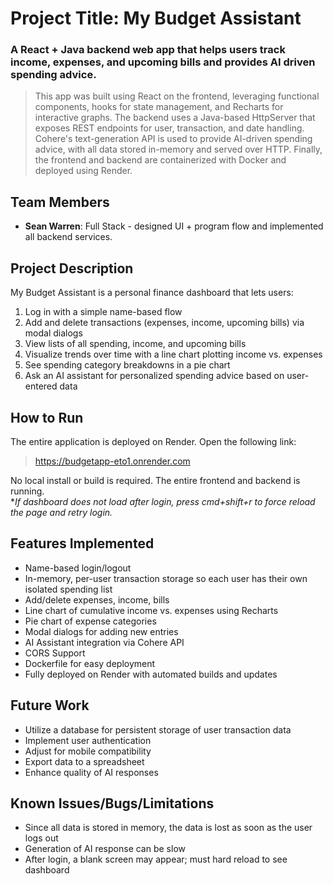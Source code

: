 # Project Title: My Budget Assistant
### A React + Java backend web app that helps users track income, expenses, and upcoming bills and provides AI driven spending advice.  
> This app was built using React on the frontend, leveraging functional components, hooks for state management, and Recharts for interactive graphs. The backend uses a Java-based HttpServer that exposes REST endpoints for user, transaction, and date handling.
> Cohere's text-generation API is used to provide AI-driven spending advice, with all data stored in-memory and served over HTTP.
> Finally, the frontend and backend are containerized with Docker and deployed using Render.

 
## Team Members
- **Sean Warren**: Full Stack - designed UI + program flow and implemented all backend services.

## Project Description
My Budget Assistant is a personal finance dashboard that lets users:
1. Log in with a simple name-based flow
2. Add and delete transactions (expenses, income, upcoming bills) via modal dialogs
3. View lists of all spending, income, and upcoming bills
4. Visualize trends over time with a line chart plotting income vs. expenses
5. See spending category breakdowns in a pie chart
6. Ask an AI assistant for personalized spending advice based on user-entered data

## How to Run
The entire application is deployed on Render. Open the following link:
> https://budgetapp-eto1.onrender.com
     
  No local install or build is required. The entire frontend and backend is running.  
*_If dashboard does not load after login, press cmd+shift+r to force reload the page and retry login._

## Features Implemented
- Name-based login/logout
- In-memory, per-user transaction storage so each user has their own isolated spending list
- Add/delete expenses, income, bills
- Line chart of cumulative income vs. expenses using Recharts
- Pie chart of expense categories
- Modal dialogs for adding new entries
- AI Assistant integration via Cohere API
- CORS Support
- Dockerfile for easy deployment
- Fully deployed on Render with automated builds and updates
  
## Future Work
- Utilize a database for persistent storage of user transaction data
- Implement user authentication
- Adjust for mobile compatibility
- Export data to a spreadsheet
- Enhance quality of AI responses

## Known Issues/Bugs/Limitations
- Since all data is stored in memory, the data is lost as soon as the user logs out
- Generation of AI response can be slow
- After login, a blank screen may appear; must hard reload to see dashboard
